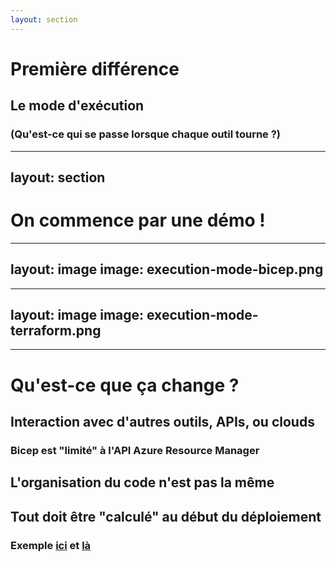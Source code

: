 ```yaml
---
layout: section
---
```


# Première différence

<v-click>

## Le mode d'exécution
### (Qu'est-ce qui se passe lorsque chaque outil tourne ?)

</v-click>

---
layout: section
---

# On commence par une démo !

<!-- 
1. Organisation du repo
2. Lancement en Bicep (avec un déploiement et un scope)  
```
az deployment sub create -n deploy-tf-vs-bicep -l canadaeast -f main.bicep -p location=canadaeast
```
3. Petit parcours du code Bicep, et montrer le déploiement dans le portail (avec le template ARM)
4. Lancement avec Terraform (pas de fichier ni de scope à préciser, ni de déploiement)
5. Petit parcours du code
6. Explication de la différence de comportement
  - Côté Bicep, un seul appel d'API et tout se passe dans Azure
  - Côté Terraform, de multiples appels
-->

---
layout: image
image: execution-mode-bicep.png
---

---
layout: image
image: execution-mode-terraform.png
---

---

# Qu'est-ce que ça change ?

<v-clicks>

## Interaction avec d'autres outils, APIs, ou clouds
### Bicep est "limité" à l'API Azure Resource Manager
## L'organisation du code n'est pas la même
## Tout doit être "calculé" au début du déploiement
### Exemple [ici](https://learn.microsoft.com/en-us/azure/azure-resource-manager/bicep/loops#loop-limits) et [là](https://learn.microsoft.com/en-us/azure/azure-resource-manager/bicep/bicep-functions-files#loadjsoncontent)
  
</v-clicks>

<!-- 
Limitation à l'API Resource Manager
- Impossible de créer des blobs
- Impossible de créer des objets dans Azure Ad (App Registrations, groupes, etc.)
- Montrer le deployment script

Organisation du code
- En Bicep, 1 fichier = 1 déploiement

S'il y a du temps, montrer le module isEven (Bicep en priorité)
- Dé-commenter le code dans resources.bicep
- Transformer la variable en output
Expliquer la différence sur les fichiers (non variablilisés en Bicep)
 -->